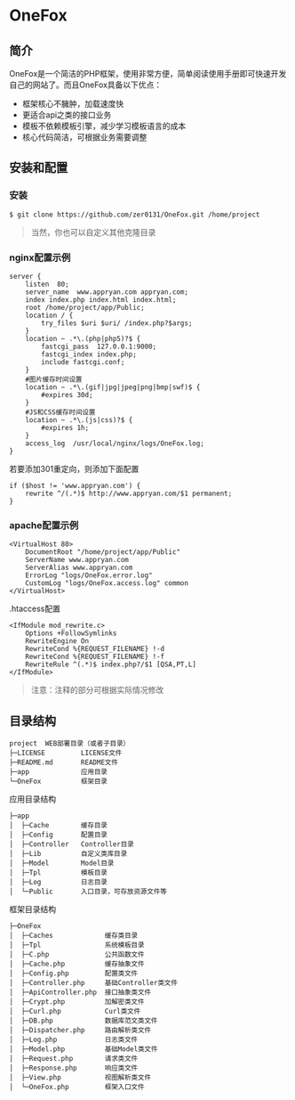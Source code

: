 # OneFox

## 简介
OneFox是一个简洁的PHP框架，使用非常方便，简单阅读使用手册即可快速开发自己的网站了。而且OneFox具备以下优点：
* 框架核心不臃肿，加载速度快 
* 更适合api之类的接口业务 
* 模板不依赖模板引擎，减少学习模板语言的成本 
* 核心代码简洁，可根据业务需要调整 

## 安装和配置

### 安装
```
$ git clone https://github.com/zer0131/OneFox.git /home/project
```
> 当然，你也可以自定义其他克隆目录

### nginx配置示例
```
server {
    listen  80;
    server_name  www.appryan.com appryan.com;
    index index.php index.html index.html;
    root /home/project/app/Public;
    location / {
        try_files $uri $uri/ /index.php?$args;
    }
    location ~ .*\.(php|php5)?$ {
        fastcgi_pass  127.0.0.1:9000;
        fastcgi_index index.php;
        include fastcgi.conf;
    }
    #图片缓存时间设置
    location ~ .*\.(gif|jpg|jpeg|png|bmp|swf)$ {
        #expires 30d;
    }
    #JS和CSS缓存时间设置
    location ~ .*\.(js|css)?$ {
        #expires 1h;
    }
    access_log  /usr/local/nginx/logs/OneFox.log;
}
```
若要添加301重定向，则添加下面配置
```
if ($host != 'www.appryan.com') {
    rewrite ^/(.*)$ http://www.appryan.com/$1 permanent;
}
```

### apache配置示例
```
<VirtualHost 80>
    DocumentRoot "/home/project/app/Public"
    ServerName www.appryan.com
    ServerAlias www.appryan.com
    ErrorLog "logs/OneFox.error.log"
    CustomLog "logs/OneFox.access.log" common
</VirtualHost>
```

.htaccess配置
```
<IfModule mod_rewrite.c>
    Options +FollowSymlinks
    RewriteEngine On
    RewriteCond %{REQUEST_FILENAME} !-d
    RewriteCond %{REQUEST_FILENAME} !-f
    RewriteRule ^(.*)$ index.php?/$1 [QSA,PT,L]
</IfModule>
```

>  注意：注释的部分可根据实际情况修改

## 目录结构
```
project  WEB部署目录（或者子目录） 
├─LICENSE         LICENSE文件
├─README.md       README文件 
├─app             应用目录 
└─OneFox          框架目录 
```

应用目录结构
```
├─app 
│  ├─Cache        缓存目录
│  ├─Config       配置目录 
│  ├─Controller   Controller目录
│  ├─Lib          自定义类库目录
│  ├─Model        Model目录
│  ├─Tpl          模板目录
│  ├─Log          日志目录
│  └─Public       入口目录，可存放资源文件等
```

框架目录结构
```
├─OneFox 
│  ├─Caches             缓存类目录
│  ├─Tpl                系统模板目录 
│  ├─C.php              公共函数文件
│  ├─Cache.php          缓存抽象文件
│  ├─Config.php         配置类文件
│  ├─Controller.php     基础Controller类文件
│  ├─ApiController.php  接口抽象类文件
│  ├─Crypt.php          加解密类文件
│  ├─Curl.php           Curl类文件
│  ├─DB.php             数据库范文类文件
│  ├─Dispatcher.php     路由解析类文件
│  ├─Log.php            日志类文件
│  ├─Model.php          基础Model类文件
│  ├─Request.php        请求类文件
│  ├─Response.php       响应类文件
│  ├─View.php           视图解析类文件
│  └─OneFox.php         框架入口文件
```
